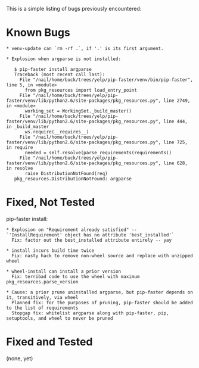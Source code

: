This is a simple listing of bugs previously encountered:

Known Bugs
============

    * venv-update can `rm -rf .`, if '.' is its first argument.

    * Explosion when argparse is not installed:

       $ pip-faster install argparse
       Traceback (most recent call last):
         File "/nail/home/buck/trees/yelp/pip-faster/venv/bin/pip-faster", line 5, in <module>
           from pkg_resources import load_entry_point
         File "/nail/home/buck/trees/yelp/pip-faster/venv/lib/python2.6/site-packages/pkg_resources.py", line 2749, in <module>
           working_set = WorkingSet._build_master()
         File "/nail/home/buck/trees/yelp/pip-faster/venv/lib/python2.6/site-packages/pkg_resources.py", line 444, in _build_master
           ws.require(__requires__)
         File "/nail/home/buck/trees/yelp/pip-faster/venv/lib/python2.6/site-packages/pkg_resources.py", line 725, in require
           needed = self.resolve(parse_requirements(requirements))
         File "/nail/home/buck/trees/yelp/pip-faster/venv/lib/python2.6/site-packages/pkg_resources.py", line 628, in resolve
           raise DistributionNotFound(req)
       pkg_resources.DistributionNotFound: argparse


Fixed, Not Tested
=================

pip-faster install:

    * Explosion on "Requirement already satisfied" -- `'InstallRequirement' object has no attribute 'best_installed'`
      Fix: factor out the best_installed attribute entirely -- yay

    * install incurs build time twice
      Fix: nasty hack to remove non-wheel source and replace with unzipped wheel

    * wheel-install can install a prior version
      Fix: terribad code to use the wheel with maximum pkg_resources.parse_version

    * Cause: a prior prune uninstalled argparse, but pip-faster depends on it, transitively, via wheel
      Planned fix: for the purposes of pruning, pip-faster should be added to the list of requirements
      Stopgap fix: whitelist argparse along with pip-faster, pip, setuptools, and wheel to never be pruned


Fixed and Tested
================

(none, yet)
